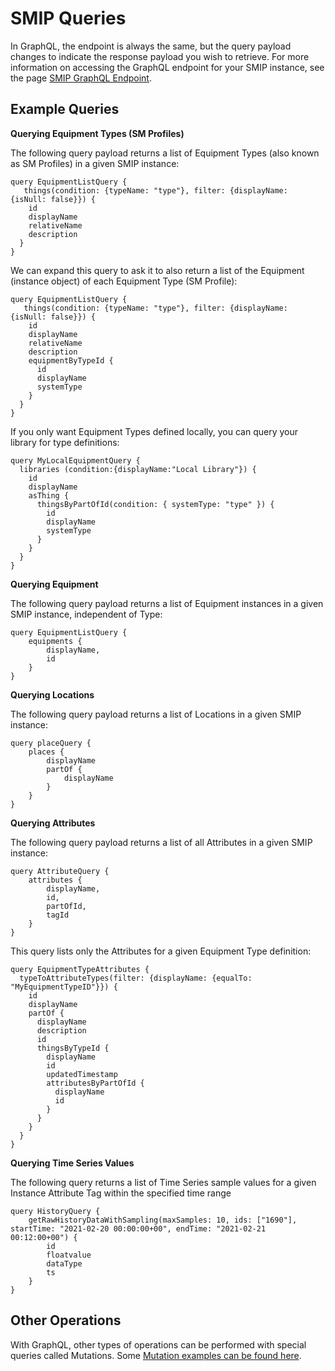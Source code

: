 # SMIP Queries

In GraphQL, the endpoint is always the same, but the query payload changes to indicate the response payload you wish to retrieve. For more information on accessing the GraphQL endpoint for your SMIP instance, see the page [SMIP GraphQL Endpoint](smip-graphql.md).

## Example Queries

**<a name="query-types">Querying Equipment Types (SM Profiles)**

The following query payload returns a list of Equipment Types (also known as SM Profiles) in a given SMIP instance:

```
query EquipmentListQuery {
   things(condition: {typeName: "type"}, filter: {displayName: {isNull: false}}) {
    id
    displayName
    relativeName
    description
  }
}
```

We can expand this query to ask it to also return a list of the Equipment (instance object) of each Equipment Type (SM Profile):

```
query EquipmentListQuery {
   things(condition: {typeName: "type"}, filter: {displayName: {isNull: false}}) {
    id
    displayName
    relativeName
    description
    equipmentByTypeId {
      id
      displayName
      systemType
    }
  }
}
```

If you only want Equipment Types defined locally, you can query your library for type definitions:

```
query MyLocalEquipmentQuery {
  libraries (condition:{displayName:"Local Library"}) {
    id
    displayName
    asThing {
      thingsByPartOfId(condition: { systemType: "type" }) {
        id
        displayName
        systemType
      }
    }
  }
}
```


**<a name="query-equipment">Querying Equipment**

The following query payload returns a list of Equipment instances in a given SMIP instance, independent of Type:

```
query EquipmentListQuery { 
    equipments { 
        displayName, 
        id 
    }   
}
```

**<a name="query-locations">Querying Locations**

The following query payload returns a list of Locations in a given SMIP instance:

```
query placeQuery {  
    places {        
        displayName      
        partOf {        
            displayName      
        }    
    }
}
```

**<a name="query-attributes">Querying Attributes**

The following query payload returns a list of all Attributes in a given SMIP instance:

```
query AttributeQuery { 
    attributes { 
        displayName, 
        id, 
        partOfId, 
        tagId 
    }  
}
```
   
This query lists only the Attributes for a given Equipment Type definition:

```
query EquipmentTypeAttributes {
  typeToAttributeTypes(filter: {displayName: {equalTo: "MyEquipmentTypeID"}}) {
    id
    displayName
    partOf {
      displayName
      description
      id
      thingsByTypeId {
        displayName
        id
        updatedTimestamp
        attributesByPartOfId {
          displayName
          id
        }
      }
    }
  }
}
```

**<a name="query-timeseries">Querying Time Series Values**

The following query returns a list of Time Series sample values for a given Instance Attribute Tag within the specified time range

```
query HistoryQuery {
    getRawHistoryDataWithSampling(maxSamples: 10, ids: ["1690"], startTime: "2021-02-20 00:00:00+00", endTime: "2021-02-21 00:12:00+00") {
        id
        floatvalue
        dataType
        ts
    }
}
```

## Other Operations

With GraphQL, other types of operations can be performed with special queries called Mutations. Some  [Mutation examples can be found here](mutations.md).
